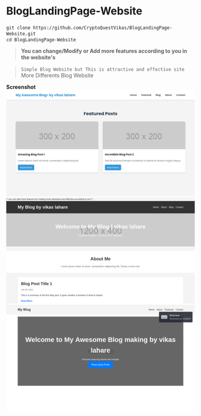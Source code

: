 # BlogLandingPage-Website

<!--Languages -->

```
git clone https://github.com/CryptoQuestVikas/BlogLandingPage-Website.git
cd BlogLandingPage-Website
```
> **You can change/Modify or Add more features according to you in the website's**

> ``Simple Blog Website but This is attractive and effective site`` More Differents Blog Website


**Screenshot**
![](img/Blog1.png)
![](img/blog2.png)
![](img/blog3.png)
